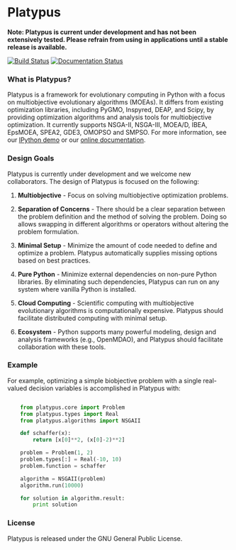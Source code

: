 # Platypus

**Note: Platypus is current under development and has not been extensively
tested.  Please refrain from using in applications until a stable release is
available.**

[![Build Status](https://travis-ci.org/Project-Platypus/Platypus.svg?branch=master)](https://travis-ci.org/Project-Platypus/Platypus)
[![Documentation Status](https://readthedocs.org/projects/platypus/badge/?version=latest)](http://platypus.readthedocs.org/en/latest/?badge=latest)

### What is Platypus?

Platypus is a framework for evolutionary computing in Python with a focus on
multiobjective evolutionary algorithms (MOEAs).  It differs from existing
optimization libraries, including PyGMO, Inspyred, DEAP, and Scipy, by providing
optimization algorithms and analysis tools for multiobjective optimization.
It currently supports NSGA-II, NSGA-III, MOEA/D, IBEA, EpsMOEA, SPEA2, GDE3,
OMOPSO and SMPSO.  For more information, see our
[IPython demo](http://nbviewer.ipython.org/gist/dhadka/ba6d3c570400bdb411c3)
or our [online documentation](http://platypus.readthedocs.org/en/latest/index.html).

### Design Goals

Platypus is currently under development and we welcome new collaborators.
The design of Platypus is focused on the following:

1. **Multiobjective** - Focus on solving multiobjective optimization problems.

2. **Separation of Concerns** - There should be a clear separation between
   the problem definition and the method of solving the problem.  Doing so
   allows swapping in different algorithms or operators without altering the
   problem formulation.
   
3. **Minimal Setup** - Minimize the amount of code needed to define and
   optimize a problem.  Platypus automatically supplies missing options based
   on best practices.
   
4. **Pure Python** - Minimize external dependencies on non-pure Python
   libraries.  By eliminating such dependencies, Platypus can run on any system
   where vanilla Python is installed.
   
5. **Cloud Computing** - Scientific computing with multiobjective evolutionary
   algorithms is computationally expensive.  Platypus should facilitate
   distributed computing with minimal setup.
   
6. **Ecosystem** - Python supports many powerful modeling, design and analysis
   frameworks (e.g., OpenMDAO), and Platypus should facilitate collaboration
   with these tools.

### Example

For example, optimizing a simple biobjective problem with a single real-valued
decision variables is accomplished in Platypus with:

```python

    from platypus.core import Problem
    from platypus.types import Real
    from platypus.algorithms import NSGAII

    def schaffer(x):
        return [x[0]**2, (x[0]-2)**2]

    problem = Problem(1, 2)
    problem.types[:] = Real(-10, 10)
    problem.function = schaffer

    algorithm = NSGAII(problem)
    algorithm.run(10000)

    for solution in algorithm.result:
        print solution
```

### License

Platypus is released under the GNU General Public License.
